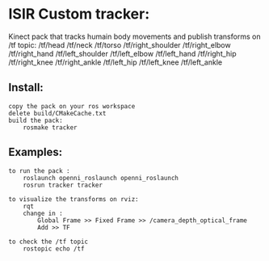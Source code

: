 ISIR Custom tracker:
====================

Kinect pack that tracks humain body movements and publish transforms on /tf topic:
	/tf/head
	/tf/neck
	/tf/torso
	/tf/right_shoulder
	/tf/right_elbow
	/tf/right_hand
	/tf/left_shoulder
	/tf/left_elbow
	/tf/left_hand
	/tf/right_hip
	/tf/right_knee
	/tf/right_ankle
	/tf/left_hip
	/tf/left_knee
	/tf/left_ankle

Install:
---------
	copy the pack on your ros workspace
	delete build/CMakeCache.txt
	build the pack:
		rosmake tracker

Examples:
---------
	to run the pack :
		roslaunch openni_roslaunch openni_roslaunch
		rosrun tracker tracker

	to visualize the transforms on rviz:
		rqt
		change in :
			Global Frame >> Fixed Frame >> /camera_depth_optical_frame
			Add >> TF

	to check the /tf topic
		rostopic echo /tf

